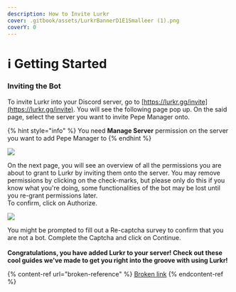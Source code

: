```yaml
---
description: How to Invite Lurkr
cover: .gitbook/assets/LurkrBannerD1E1Smalleer (1).png
coverY: 0
---
```


# ℹ Getting Started

### Inviting the Bot

To invite Lurkr into your Discord server, go to [https://lurkr.gg/invite](https://lurkr.gg/invite). You will see the following page pop up. On the said page, select the server you want to invite Pepe Manager onto.

{% hint style="info" %}
You need **Manage Server** permission on the server you want to add Pepe Manager to
{% endhint %}

![](https://i.imgur.com/MG2kjWD.png)

On the next page, you will see an overview of all the permissions you are about to grant to Lurkr by inviting them onto the server. You may remove permissions by clicking on the check-marks, but please only do this if you know what you're doing, some functionalities of the bot may be lost until you re-grant permissions later.\
To confirm, click on Authorize.

![](https://i.imgur.com/CjQIecp.png)

You might be prompted to fill out a Re-captcha survey to confirm that you are not a bot. Complete the Captcha and click on Continue.\
\
**Congratulations, you have added Lurkr to your server! Check out these cool guides we've made to get you right into the groove with using Lurkr!**

{% content-ref url="broken-reference" %}
[Broken link](broken-reference)
{% endcontent-ref %}
